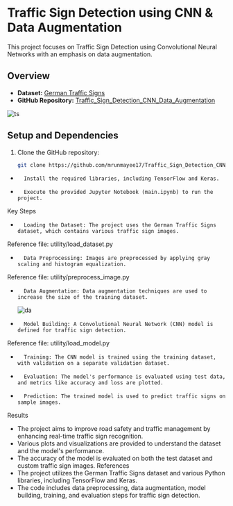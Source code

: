 # Traffic Sign Detection using CNN & Data Augmentation

This project focuses on Traffic Sign Detection using Convolutional Neural Networks with an emphasis on data augmentation.

## Overview

- **Dataset:** [German Traffic Signs](https://bitbucket.org/jadslim/german-traffic-signs)
- **GitHub Repository:** [Traffic_Sign_Detection_CNN_Data_Augmentation](https://github.com/mrunmayee17/Traffic_Sign_Detection_CNN_Data_Augmentation.git)


![ts](https://github.com/mrunmayee17/Traffic_Sign_Detection_CNN_Data_Augmentation/assets/48186569/bacfed48-2913-4e4c-97cc-2e85ea209e0d)


## Setup and Dependencies

1. Clone the GitHub repository:

   ```bash
   git clone https://github.com/mrunmayee17/Traffic_Sign_Detection_CNN_Data_Augmentation.git

* 		Install the required libraries, including TensorFlow and Keras.
* 		Execute the provided Jupyter Notebook (main.ipynb) to run the project.
Key Steps
* 		Loading the Dataset: The project uses the German Traffic Signs dataset, which contains various traffic sign images.
Reference file: utility/load_dataset.py 
* 		Data Preprocessing: Images are preprocessed by applying gray scaling and histogram equalization.
Reference file: utility/preprocess_image.py 
* 		Data Augmentation: Data augmentation techniques are used to increase the size of the training dataset.

  ![da](https://github.com/mrunmayee17/Traffic_Sign_Detection_CNN_Data_Augmentation/assets/48186569/06172bab-6e23-4f25-ba2b-63b9d40c588f)

* 		Model Building: A Convolutional Neural Network (CNN) model is defined for traffic sign detection.
Reference file: utility/load_model.py 
* 		Training: The CNN model is trained using the training dataset, with validation on a separate validation dataset.
* 		Evaluation: The model's performance is evaluated using test data, and metrics like accuracy and loss are plotted.
* 		Prediction: The trained model is used to predict traffic signs on sample images.
Results
* The project aims to improve road safety and traffic management by enhancing real-time traffic sign recognition.
* Various plots and visualizations are provided to understand the dataset and the model's performance.
* The accuracy of the model is evaluated on both the test dataset and custom traffic sign images.
References
* The project utilizes the German Traffic Signs dataset and various Python libraries, including TensorFlow and Keras.
* The code includes data preprocessing, data augmentation, model building, training, and evaluation steps for traffic sign detection.

